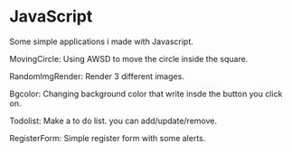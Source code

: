 # JavaScript
Some simple applications i made with Javascript.

MovingCircle: Using AWSD to move the circle inside the square.

RandomImgRender: Render 3 different images. 

Bgcolor: Changing background color that write insde the button you click on.

Todolist: Make a to do list. you can add/update/remove.

RegisterForm: Simple register form with some alerts.
